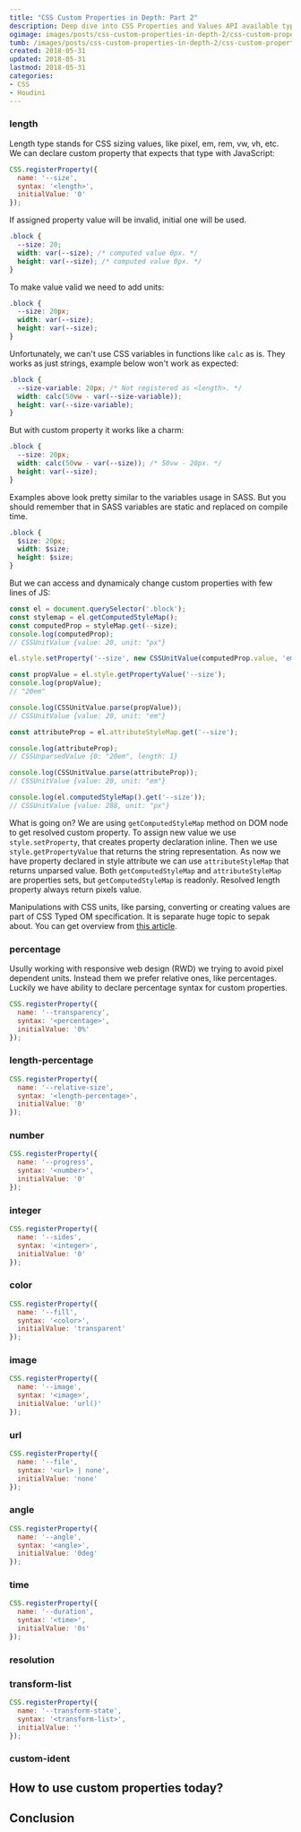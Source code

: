 ```yaml
---
title: "CSS Custom Properties in Depth: Part 2"
description: Deep dive into CSS Properties and Values API available types with real code examples.
ogimage: images/posts/css-custom-properties-in-depth-2/css-custom-properties-in-depth-2-og.jpg
tumb: /images/posts/css-custom-properties-in-depth-2/css-custom-properties-in-depth-2
created: 2018-05-31
updated: 2018-05-31
lastmod: 2018-05-31
categories:
- CSS
- Houdini
---
```

### length
Length type stands for CSS sizing values, like pixel, em, rem, vw, vh, etc. We can declare custom property that expects that type with JavaScript:

```js
CSS.registerProperty({
  name: '--size',
  syntax: '<length>',
  initialValue: '0'
});
```

If assigned property value will be invalid, initial one will be used.

```css
.block {
  --size: 20;
  width: var(--size); /* computed value 0px. */
  height: var(--size); /* computed value 0px. */
}
```

To make value valid we need to add units:

```css
.block {
  --size: 20px;
  width: var(--size);
  height: var(--size);
}
```

Unfortunately, we can't use CSS variables in functions like `calc` as is. They works as just strings, example below won't work as expected:

```css
.block {
  --size-variable: 20px; /* Not registered as <length>. */
  width: calc(50vw - var(--size-variable));
  height: var(--size-variable);
}
```

But with custom property it works like a charm:

```css
.block {
  --size: 20px;
  width: calc(50vw - var(--size)); /* 50vw - 20px. */
  height: var(--size);
}
```

Examples above look pretty similar to the variables usage in SASS. But you should remember that in SASS variables are static and replaced on compile time.

```scss
.block {
  $size: 20px;
  width: $size;
  height: $size;
}
```

But we can access and dynamicaly change custom properties with few lines of JS:

```js
const el = document.querySelector('.block');
const stylemap = el.getComputedStyleMap();
const computedProp = styleMap.get(--size);
console.log(computedProp);
// CSSUnitValue {value: 20, unit: "px"}

el.style.setProperty('--size', new CSSUnitValue(computedProp.value, 'em'));

const propValue = el.style.getPropertyValue('--size');
console.log(propValue);
// "20em"

console.log(CSSUnitValue.parse(propValue));
// CSSUnitValue {value: 20, unit: "em"}

const attributeProp = el.attributeStyleMap.get('--size');

console.log(attributeProp);
// CSSUnparsedValue {0: "20em", length: 1}

console.log(CSSUnitValue.parse(attributeProp));
// CSSUnitValue {value: 20, unit: "em"}

console.log(el.computedStyleMap().get('--size'));
// CSSUnitValue {value: 288, unit: "px"}
```

What is going on? We are using `getComputedStyleMap` method on DOM node to get resolved custom property. To assign new value we use `style.setProperty`, that creates property declaration inline. Then we use `style.getPropertyValue` that returns the string representation. As now we have property declared in style attribute we can use `attributeStyleMap` that returns unparsed value. Both `getComputedStyleMap` and `attributeStyleMap` are properties sets, but `getComputedStyleMap` is readonly. Resolved length property always return pixels value.

Manipulations with CSS units, like parsing, converting or creating values are part of CSS Typed OM specification. It is separate huge topic to sepak about. You can get overview from [this article](https://developers.google.com/web/updates/2018/03/cssom).

### percentage
Usully working with responsive web design (RWD) we trying to avoid pixel dependent units. Instead them we prefer relative ones, like percentages. Luckily we have ability to declare percentage syntax for custom properties.

```js
CSS.registerProperty({
  name: '--transparency',
  syntax: '<percentage>',
  initialValue: '0%'
});
```

### length-percentage

```js
CSS.registerProperty({
  name: '--relative-size',
  syntax: '<length-percentage>',
  initialValue: '0'
});
```

### number

```js
CSS.registerProperty({
  name: '--progress',
  syntax: '<number>',
  initialValue: '0'
});
```

### integer

```js
CSS.registerProperty({
  name: '--sides',
  syntax: '<integer>',
  initialValue: '0'
});
```

### color

```js
CSS.registerProperty({
  name: '--fill',
  syntax: '<color>',
  initialValue: 'transparent'
});
```

### image

```js
CSS.registerProperty({
  name: '--image',
  syntax: '<image>',
  initialValue: 'url()'
});
```

### url

```js
CSS.registerProperty({
  name: '--file',
  syntax: '<url> | none',
  initialValue: 'none'
});
```

### angle

```js
CSS.registerProperty({
  name: '--angle',
  syntax: '<angle>',
  initialValue: '0deg'
});
```

### time

```js
CSS.registerProperty({
  name: '--duration',
  syntax: '<time>',
  initialValue: '0s'
});
```

### resolution

### transform-list

```js
CSS.registerProperty({
  name: '--transform-state',
  syntax: '<transform-list>',
  initialValue: ''
});
```

### custom-ident

## How to use custom properties today?

## Conclusion
